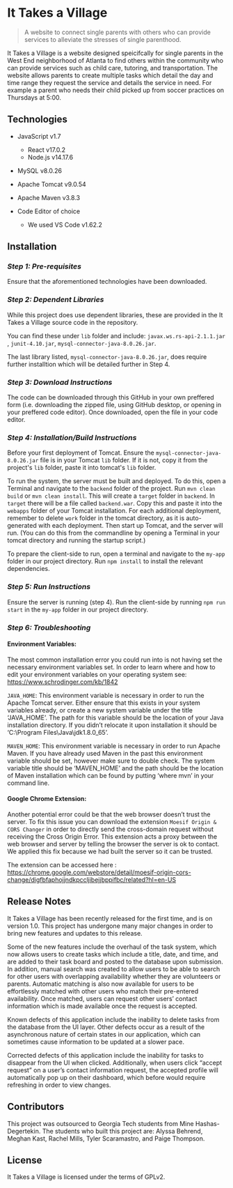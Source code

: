 # It Takes a Village
> A website to connect single parents with others who can provide services to alleviate the stresses of single parenthood.

It Takes a Village is a website designed speicifcally for single parents in the West End neighborhood of Atlanta to find others within the community who can provide services such as child care, tutoring, and transportation. The website allows parents to create multiple tasks which detail the day and time range they request the service and details the service in need. For example a parent who needs their child picked up from soccer practices on Thursdays at 5:00.
##

## Technologies

- JavaScript v1.7
  - React v17.0.2
  - Node.js v14.17.6

- MySQL v8.0.26
- Apache Tomcat v9.0.54
- Apache Maven v3.8.3
- Code Editor of choice 
  - We used VS Code v1.62.2

## Installation 

### *Step 1: Pre-requisites*

Ensure that the aforementioned technologies have been downloaded.

### *Step 2: Dependent Libraries*

While this project does use dependent libraries, these are provided in the It Takes a Village source code in the repository. 

You can find these under `lib` folder and include: `javax.ws.rs-api-2.1.1.jar` , `junit-4.10.jar`, `mysql-connector-java-8.0.26.jar`.

The last library listed, `mysql-connector-java-8.0.26.jar`, does require further installtion which will be detailed further in Step 4.


### *Step 3: Download Instructions*

The code can be downloaded through this GitHub in your own preffered form (i.e. downloading the zipped file, using GitHub desktop, or opening in your preffered code editor).
Once downloaded, open the file in your code editor. 


### *Step 4: Installation/Build Instructions*
Before your first deployment of Tomcat. Ensure the `mysql-connector-java-8.0.26.jar` file is in your Tomcat `lib` folder. If it is not, copy it from the project's `lib` folder, paste it into tomcat's `lib` folder. 

To run the system, the server must be built and deployed. To do this, open a Terminal and navigate to the `backend` folder of the project. Run `mvn clean build` or `mvn clean install`. This will create a `target` folder in `backend`. In `target` there will be a file called `backend.war`. Copy this and paste it into the `webapps` folder of your Tomcat installation. For each additional deployment, remember to delete `work` folder in the tomcat directory, as it is auto-generated with each deployment. Then start up Tomcat, and the server will run. (You can do this from the commandline by opening a Terminal in your tomcat directory and running the startup script.)

To prepare the client-side to run, open a terminal and navigate to the `my-app` folder in our project directory. Run `npm install` to install the relevant dependencies.


### *Step 5: Run Instructions*
Ensure the server is running (step 4). Run the client-side by running `npm run start` in the `my-app` folder in our project directory.

### *Step 6: Troubleshooting*

#### Environment Variables:
The most common installation error you could run into is not having set the necessary environment variables set.
In order to learn where and how to edit your environment variables on your operating system see: https://www.schrodinger.com/kb/1842 

`JAVA_HOME`: This environment variable is necessary in order to run the Apache Tomcat server. Either ensure that this exists in your system variables already, or create a new system variable under the title ‘JAVA_HOME’. The path for this variable should be the location of your Java installation directory. If you didn’t relocate it upon installation it should be ‘C:\Program Files\Java\jdk1.8.0_65’.

`MAVEN_HOME`: This environment variable is necessary in order to run Apache Maven. If you have already used Maven in the past this environment variable should be set, however make sure to double check. The system variable title should be ‘MAVEN_HOME’ and the path should be the location of Maven installation which can be found by putting ‘where mvn’ in your command line. 

#### Google Chrome Extension:
Another potential error could be that the web browser doesn’t trust the server. To fix this issue you can download the extension `Moesif Origin & CORS Changer` in order to directly send the cross-domain request without receiving the Cross Origin Error. This extension acts a proxy between the web browser and server by telling the browser the server is ok to contact. We applied this fix because we had built the server so it can be trusted.

The extension can be accessed here : https://chrome.google.com/webstore/detail/moesif-origin-cors-change/digfbfaphojjndkpccljibejjbppifbc/related?hl=en-US 


## Release Notes

It Takes a Village has been recently released for the first time, and is on version 1.0. 
This project has undergone many major changes in order to bring new features and updates to this release. 

Some of the new features include the overhaul of the task system, which now allows users to create tasks which include a title, date, and time, and are added to their task board and posted to the database upon submission. 
In addition, manual search was created to allow users to be able to search for other users with overlapping availability whether they are volunteers or parents. Automatic matching is also now available for users to be effortlessly matched with other users who match their pre-entered availability. Once matched, users can request other users’ contact information which is made available once the request is accepted.

Known defects of this application include the inability to delete tasks from the database from the UI layer. Other defects occur as a result of the asynchronous nature of certain states in our application, which can sometimes cause information to be updated at a slower pace.

Corrected defects of this application include the inability for tasks to disappear from the UI when clicked. Additionally, when users click “accept request” on a user’s contact information request, the accepted profile will automatically pop up on their dashboard, which before would require refreshing in order to view changes.

## Contributors 

This project was outsourced to Georgia Tech students from Mine Hashas-Degertekin. 
The students who built this project are: Alyssa Behrend, Meghan Kast, Rachel Mills, Tyler Scaramastro, and Paige Thompson.

## License

It Takes a Village is licensed under the terms of GPLv2.


